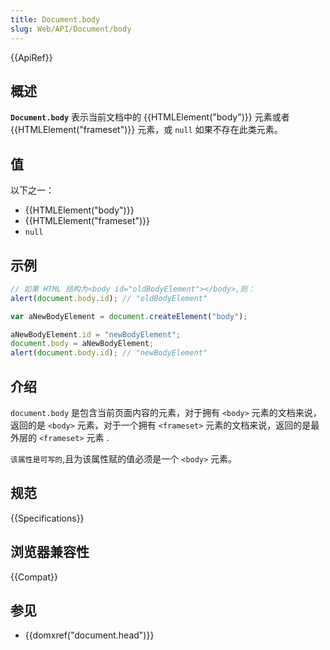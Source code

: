 ```yaml
---
title: Document.body
slug: Web/API/Document/body
---
```


{{ApiRef}}

## 概述

**`Document.body`** 表示当前文档中的 {{HTMLElement("body")}} 元素或者 {{HTMLElement("frameset")}} 元素，或 `null` 如果不存在此类元素。

## 值

以下之一：

- {{HTMLElement("body")}}
- {{HTMLElement("frameset")}}
- `null`

## 示例

```js
// 如果 HTML 结构为<body id="oldBodyElement"></body>,则：
alert(document.body.id); // "oldBodyElement"

var aNewBodyElement = document.createElement("body");

aNewBodyElement.id = "newBodyElement";
document.body = aNewBodyElement;
alert(document.body.id); // "newBodyElement"
```

## 介绍

`document.body` 是包含当前页面内容的元素，对于拥有 `<body>` 元素的文档来说，返回的是 `<body>` 元素，对于一个拥有 `<frameset>` 元素的文档来说，返回的是最外层的 `<frameset>` 元素 .

`该属性是可写的`,且为该属性赋的值必须是一个 `<body>` 元素。

## 规范

{{Specifications}}

## 浏览器兼容性

{{Compat}}

## 参见

- {{domxref("document.head")}}
